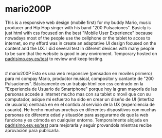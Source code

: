 # mario200P
This is a responsive web design (mobile first) for my buddy Mario, music producer
and Hip Hop singer with his band "200 Pulsaciones". Basicly is just html with css focused on the best "Mobile User Experience" because nowadays most of the people use the cellphone or the tablet to acces to internet, so my efford was in create an adaptative UI design focused on the content and the UX.
I did several test in diferent devices with many people to be sure that the website is good in any enviroment.
Temporary hosted on <a href="http://padrisimo.esy.es/test" target="blank">padrisimo.esy.es/test</a> to review and keep testing.

<br>
# mario200P
Esto es una web responsive (pensadon en moviles primero) para mi compay Mario, productor musical, compositor y cantante de "200 Pulsaciones".
Básicamente es un trabajo html con css centrado en la "Experiencia de Usuario de Smartphone" porque hoy la gran mayoría de las personas accede a internet mucho mas con su tablet o movil que con su computador, asíque mi esfuerzo ha sido en crear un diseño de UI (interfaz de usuario) centrada en en el contido al servicio de la UX (experciencia de usuario).
He hecho muchas pruebas en diferentes dispositivos con muchas personas de diferente edad y situación para asegurarme de que la web funciona y es cómoda en cualquier entorno.
Temporalmente alojada en <a href="http://padrisimo.esy.es/test" target="blank">padrisimo.esy.es/test</a> para mejorarla y seguir provandola mientras recibe aprovación para publicarla.
